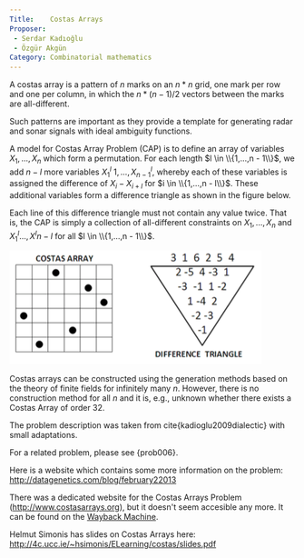 ```yaml
---
Title:    Costas Arrays
Proposer:
 - Serdar Kadıoğlu
 - Özgür Akgün
Category: Combinatorial mathematics
---
```


A costas array is a pattern of $n$ marks on an $n * n$ grid, one mark per row and one per column, in which the $n*(n - 1)/2$ vectors between the marks are all-different.

Such patterns are important as they provide a template for generating radar and sonar signals with ideal ambiguity functions.

A model for Costas Array Problem (CAP) is to define an array of variables $X_1,...,X_n$ which form a permutation.
For each length $l \in \\{1,...,n - 1\\}$, we add $n-l$ more variables $X^l_1$ $1,...,X^l_{n-1}$, whereby each of these variables is assigned the difference of $X_i - X_{i+l}$ for $i \in \\{1,...,n - l\\}$.
These additional variables form a difference triangle as shown in the figure below.

Each line of this difference triangle must not contain any value twice.
That is, the CAP is simply a collection of all-different constraints on $X_1,...,X_n$ and $X^l_1 ...,X^l{n-l}$ for all $l \in \\{1,...,n - 1\\}$.

![6x6 Costas Array 316254](assets/fig1.png)

Costas arrays can be constructed using the generation methods based on the theory of finite fields for infinitely many $n$.
However, there is no construction method for all $n$ and it is, e.g., unknown whether there exists a Costas Array of order 32.

The problem description was taken from cite{kadioglu2009dialectic} with small adaptations.

For a related problem, please see {prob006}.

Here is a website which contains some more information on the problem: http://datagenetics.com/blog/february22013

There was a dedicated website for the Costas Arrays Problem (http://www.costasarrays.org), but it doesn't seem accesible any more. It can be found on the [Wayback Machine](https://web.archive.org/web/20120206033000/http://www.costasarrays.org/).

Helmut Simonis has slides on Costas Arrays here: http://4c.ucc.ie/~hsimonis/ELearning/costas/slides.pdf

